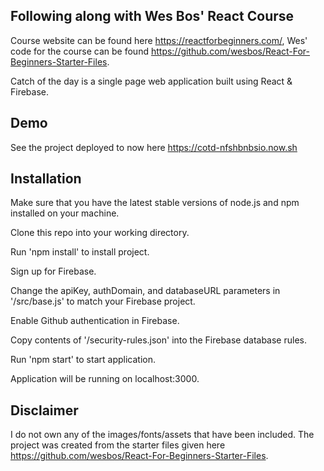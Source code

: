 ## Following along with Wes Bos' React Course

Course website can be found here https://reactforbeginners.com/, Wes' code for the course can be found https://github.com/wesbos/React-For-Beginners-Starter-Files.

Catch of the day is a single page web application built using React & Firebase.

## Demo

See the project deployed to now here https://cotd-nfshbnbsio.now.sh

## Installation

Make sure that you have the latest stable versions of node.js and npm installed on your machine.

Clone this repo into your working directory. 

Run 'npm install' to install project. 

Sign up for Firebase. 

Change the apiKey, authDomain, and databaseURL parameters in '/src/base.js' to match your Firebase project. 

Enable Github authentication in Firebase.

Copy contents of '/security-rules.json' into the Firebase database rules. 

Run 'npm start' to start application. 

Application will be running on localhost:3000.

## Disclaimer

I do not own any of the images/fonts/assets that have been included. The project was created from the starter files given here https://github.com/wesbos/React-For-Beginners-Starter-Files.
